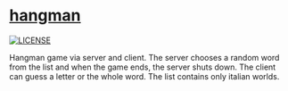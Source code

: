 # [hangman](https://github.com/viduxsh/hangman)

[![LICENSE](https://img.shields.io/badge/license-MIT-lightgrey.svg)](https://github.com/viduxsh/hangman/blob/main/LICENSE)

 Hangman game via server and client. The server chooses a random word from the list and when the game ends, the server shuts down. The client can guess a letter or the whole word. The list contains only italian worlds.